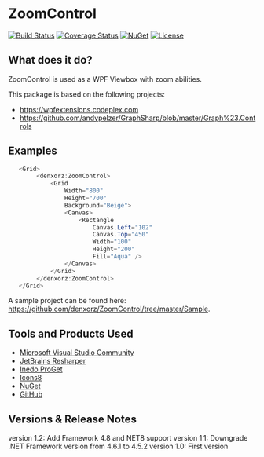 # ZoomControl

[![Build Status](https://github.com/denxorz/ZoomControl/workflows/dotnet/badge.svg)](https://github.com/denxorz/ZoomControl/actions) [![Coverage Status](https://coveralls.io/repos/github/denxorz/ZoomControl/badge.svg?branch=master)](https://coveralls.io/github/denxorzZoomControl?branch=master) [![NuGet](https://buildstats.info/nuget/Denxorz.ZoomControl)](https://www.nuget.org/packages/Denxorz.ZoomControl/) [![License](http://img.shields.io/:license-mspl-blue.svg)](https://github.com/denxorz/ZoomControl/blob/master/LICENSE)

## What does it do?
ZoomControl is used as a WPF Viewbox with zoom abilities.

This package is based on the following projects: 

* https://wpfextensions.codeplex.com
* https://github.com/andypelzer/GraphSharp/blob/master/Graph%23.Controls

## Examples
```C#
   <Grid>
        <denxorz:ZoomControl>
            <Grid
                Width="800"
                Height="700"
                Background="Beige">
                <Canvas>
                    <Rectangle
                        Canvas.Left="102"
                        Canvas.Top="450"
                        Width="100"
                        Height="200"
                        Fill="Aqua" />
                </Canvas>
            </Grid>
        </denxorz:ZoomControl>
   </Grid>
```

A sample project can be found here: https://github.com/denxorz/ZoomControl/tree/master/Sample.

## Tools and Products Used
* [Microsoft Visual Studio Community](https://www.visualstudio.com)
* [JetBrains Resharper](https://www.jetbrains.com/resharper/)
* [Inedo ProGet](https://inedo.com/proget)
* [Icons8](https://icons8.com/)
* [NuGet](https://www.nuget.org/)
* [GitHub](https://github.com/)

## Versions & Release Notes

version 1.2: Add Framework 4.8 and NET8 support
version 1.1: Downgrade .NET Framework version from 4.6.1 to 4.5.2
version 1.0: First version
